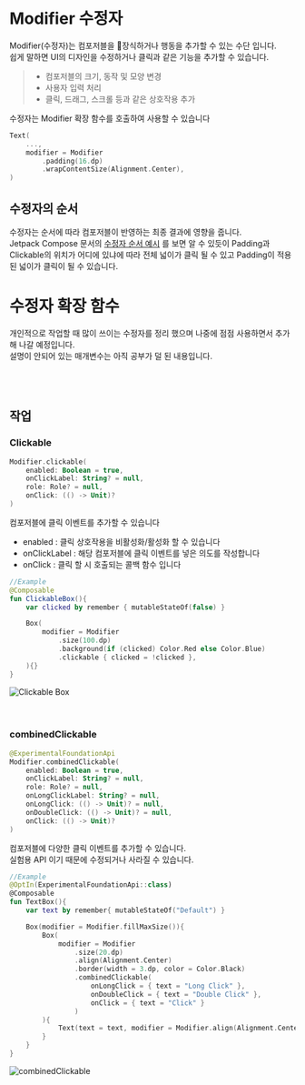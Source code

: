 # Modifier 수정자
Modifier(수정자)는 컴포저블을 장식하거나 행동을 추가할 수 있는 수단 입니다.  
쉽게 말하면 UI의 디자인을 수정하거나 클릭과 같은 기능을 추가할 수 있습니다.
> - 컴포저블의 크기, 동작 및 모양 변경
> - 사용자 입력 처리
> - 클릭, 드래그, 스크롤 등과 같은 상호작용 추가

수정자는 Modifier 확장 함수를 호출하여 사용할 수 있습니다
```kotlin
Text(
	...,
	modifier = Modifier
		.padding(16.dp)
		.wrapContentSize(Alignment.Center),
)
```



## 수정자의 순서
수정자는 순서에 따라 컴포저블이 반영하는 최종 결과에 영향을 줍니다.  
Jetpack Compose 문서의 [수정자 순서 예시](https://developer.android.com/jetpack/compose/modifiers#order-modifier-matters) 를 보면 알 수 있듯이 Padding과 Clickable의 위치가 어디에 있냐에 따라 전체 넓이가 클릭 될 수 있고 Padding이 적용된 넓이가 클릭이 될 수 있습니다.  



# 수정자 확장 함수
개인적으로 작업할 때 많이 쓰이는 수정자를 정리 했으며 나중에 점점 사용하면서 추가해 나갈 예정입니다.  
설명이 안되어 있는 매개변수는 아직 공부가 덜 된 내용입니다.
<br>
<br>
<br>
<br>
## 작업
### Clickable
```kotlin
Modifier.clickable(
	enabled: Boolean = true,
	onClickLabel: String? = null,
	role: Role? = null,
	onClick: (() -> Unit)?
)
```
컴포저블에 클릭 이벤트를 추가할 수 있습니다
- enabled : 클릭 상호작용을 비활성화/활성화 할 수 있습니다
- onClickLabel : 해당 컴포저블에 클릭 이벤트를 넣은 의도를 작성합니다
- onClick : 클릭 할 시 호출되는 콜백 함수 입니다
```kotlin
//Example
@Composable
fun ClickableBox(){
	var clicked by remember { mutableStateOf(false) }

	Box(
		modifier = Modifier
			.size(100.dp)
			.background(if (clicked) Color.Red else Color.Blue)
			.clickable { clicked = !clicked },
	){}
}
```
![Clickable Box](https://user-images.githubusercontent.com/103296212/179088522-349d068f-2823-45d6-86db-598f9e6308ed.gif)
<br>
<br>
<br>
### combinedClickable
```kotlin
@ExperimentalFoundationApi
Modifier.combinedClickable(
	enabled: Boolean = true,
	onClickLabel: String? = null,
	role: Role? = null,
	onLongClickLabel: String? = null,
	onLongClick: (() -> Unit)? = null,
	onDoubleClick: (() -> Unit)? = null,
	onClick: (() -> Unit)?
)
```
컴포저블에 다양한 클릭 이벤트를 추가할 수 있습니다.  
실험용 API 이기 때문에 수정되거나 사라질 수 있습니다.
```kotlin
//Example
@OptIn(ExperimentalFoundationApi::class)  
@Composable  
fun TextBox(){
	var text by remember{ mutableStateOf("Default") }

	Box(modifier = Modifier.fillMaxSize()){
		Box(
			modifier = Modifier
				.size(20.dp)
				.align(Alignment.Center)
				.border(width = 3.dp, color = Color.Black)
				.combinedClickable(
					onLongClick = { text = "Long Click" },
					onDoubleClick = { text = "Double Click" },
					onClick = { text = "Click" }
				)
		){
			Text(text = text, modifier = Modifier.align(Alignment.Center))
		}
	}
}
```
![combinedClickable](https://user-images.githubusercontent.com/103296212/179090357-810347a9-410c-4212-9f3f-b3b62a1f1d45.gif)


